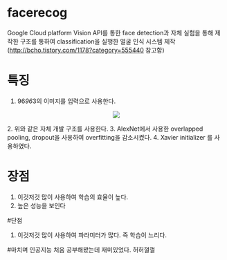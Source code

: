 # facerecog

  Google Cloud platform Vision API를 통한 face detection과 자체 실험을 통해 제작한 구조를 통하여 classification을 실행한 얼굴 인식 시스템 제작
  (http://bcho.tistory.com/1178?category=555440 참고함)
  
# 특징
  1. 96*96*3의 이미지를 입력으로 사용한다.
  <p align="center"><img src="https://user-images.githubusercontent.com/33644885/103069846-998e0600-4603-11eb-9448-8cf0851129ed.png"></img></p>
  2. 위와 같은 자체 개발 구조를 사용한다.
  3. AlexNet에서 사용한 overlapped pooling, dropout을 사용하여 overfitting을 감소시켰다.
  4. Xavier initializer 를 사용하였다.
  
  
# 장점
  1. 이것저것 많이 사용하여 학습의 효율이 높다. 
  2. 높은 성능을 보인다

#단점
  1. 이것저것 많이 사용하여 파라미터가 많다. 즉 학습이 느리다.
  
  
#마치며
  인공지능 처음 공부해봤는데 재미있었다. 허허껄껄
